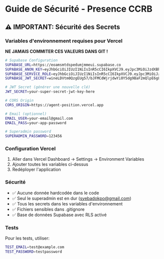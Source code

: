 # Guide de Sécurité - Presence CCRB

## ⚠️ IMPORTANT: Sécurité des Secrets

### Variables d'environnement requises pour Vercel

**NE JAMAIS COMMITER CES VALEURS DANS GIT !**

```bash
# Supabase Configuration
SUPABASE_URL=https://eoamsmtdspedumjmmeui.supabase.co
SUPABASE_ANON_KEY=eyJhbGciOiJIUzI1NiIsInR5cCI6IkpXVCJ9.eyJpc3MiOiJzdXBhYmFzZSIsInJlZiI6ImVvYW1zbXRkc3BlZHVtam1tZXVpIiwicm9sZSI6ImFub24iLCJpYXQiOjE3NTkwMjcyMzksImV4cCI6MjA3NDYwMzIzOX0.5F1uBbPfMYNlGgFJI20jexPf_XmPLiEOEtCTO_zZDcw
SUPABASE_SERVICE_ROLE=eyJhbGciOiJIUzI1NiIsInR5cCI6IkpXVCJ9.eyJpc3MiOiJzdXBhYmFzZSIsInJlZiI6ImVvYW1zbXRkc3BlZHVtam1tZXVpIiwicm9sZSI6InNlcnZpY2Vfcm9sZSIsImlhdCI6MTc1OTAyNzIzOSwiZXhwIjoyMDc0NjAzMjM5fQ.SrDG8nvNxALqUSqXw3tGWuv9hgLF-bSyUdNmxcoYm_Y
SUPABASE_JWT_SECRET=wineLDVtm0QzgEUg57/bJFMCdWjrjdwYi0Y5dg9BaF2mQlpE6gL6XgCQNtDB2yAry7hY4R9vL6RXtD3Sqjc7NA==

# JWT Secret (générer une nouvelle clé)
JWT_SECRET=your-super-secret-jwt-key-here

# CORS Origin
CORS_ORIGIN=https://agent-position.vercel.app

# Email (optionnel)
EMAIL_USER=your-email@gmail.com
EMAIL_PASS=your-app-password

# Superadmin password
SUPERADMIN_PASSWORD=123456
```

### Configuration Vercel

1. Aller dans Vercel Dashboard → Settings → Environment Variables
2. Ajouter toutes les variables ci-dessus
3. Redéployer l'application

### Sécurité

- ✅ Aucune donnée hardcodée dans le code
- ✅ Seul le superadmin est en dur (syebadokpo@gmail.com)
- ✅ Tous les secrets dans les variables d'environnement
- ✅ Fichiers sensibles dans .gitignore
- ✅ Base de données Supabase avec RLS activé

### Tests

Pour les tests, utiliser:
```bash
TEST_EMAIL=test@example.com
TEST_PASSWORD=testpassword
```
